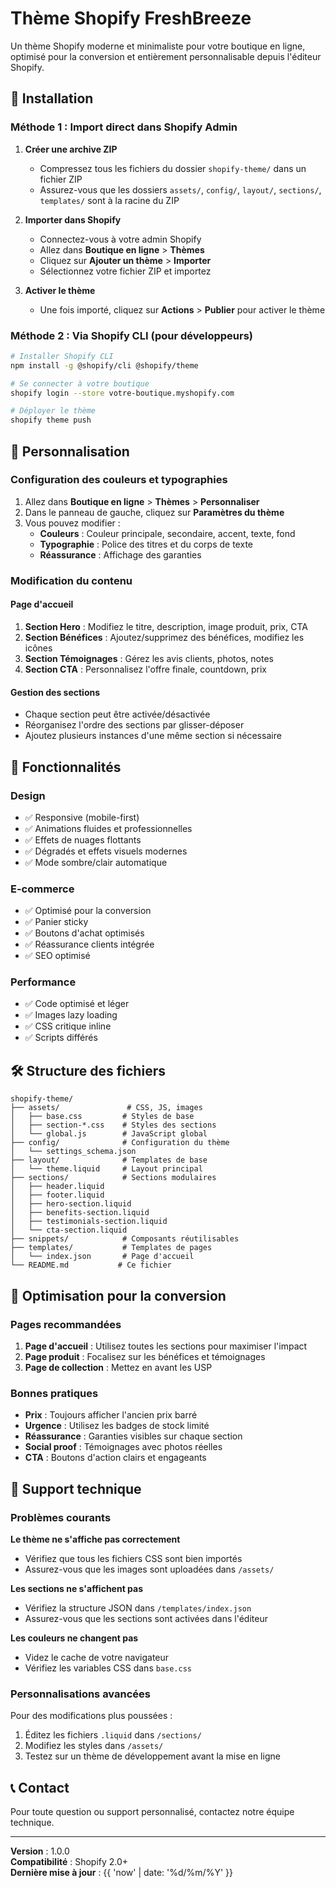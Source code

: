 # Thème Shopify FreshBreeze

Un thème Shopify moderne et minimaliste pour votre boutique en ligne, optimisé pour la conversion et entièrement personnalisable depuis l'éditeur Shopify.

## 🚀 Installation

### Méthode 1 : Import direct dans Shopify Admin

1. **Créer une archive ZIP**
   - Compressez tous les fichiers du dossier `shopify-theme/` dans un fichier ZIP
   - Assurez-vous que les dossiers `assets/`, `config/`, `layout/`, `sections/`, `templates/` sont à la racine du ZIP

2. **Importer dans Shopify**
   - Connectez-vous à votre admin Shopify
   - Allez dans **Boutique en ligne** > **Thèmes**
   - Cliquez sur **Ajouter un thème** > **Importer**
   - Sélectionnez votre fichier ZIP et importez

3. **Activer le thème**
   - Une fois importé, cliquez sur **Actions** > **Publier** pour activer le thème

### Méthode 2 : Via Shopify CLI (pour développeurs)

```bash
# Installer Shopify CLI
npm install -g @shopify/cli @shopify/theme

# Se connecter à votre boutique
shopify login --store votre-boutique.myshopify.com

# Déployer le thème
shopify theme push
```

## 🎨 Personnalisation

### Configuration des couleurs et typographies

1. Allez dans **Boutique en ligne** > **Thèmes** > **Personnaliser**
2. Dans le panneau de gauche, cliquez sur **Paramètres du thème**
3. Vous pouvez modifier :
   - **Couleurs** : Couleur principale, secondaire, accent, texte, fond
   - **Typographie** : Police des titres et du corps de texte
   - **Réassurance** : Affichage des garanties

### Modification du contenu

#### Page d'accueil
1. **Section Hero** : Modifiez le titre, description, image produit, prix, CTA
2. **Section Bénéfices** : Ajoutez/supprimez des bénéfices, modifiez les icônes
3. **Section Témoignages** : Gérez les avis clients, photos, notes
4. **Section CTA** : Personnalisez l'offre finale, countdown, prix

#### Gestion des sections
- Chaque section peut être activée/désactivée
- Réorganisez l'ordre des sections par glisser-déposer
- Ajoutez plusieurs instances d'une même section si nécessaire

## 📱 Fonctionnalités

### Design
- ✅ Responsive (mobile-first)
- ✅ Animations fluides et professionnelles
- ✅ Effets de nuages flottants
- ✅ Dégradés et effets visuels modernes
- ✅ Mode sombre/clair automatique

### E-commerce
- ✅ Optimisé pour la conversion
- ✅ Panier sticky
- ✅ Boutons d'achat optimisés
- ✅ Réassurance clients intégrée
- ✅ SEO optimisé

### Performance
- ✅ Code optimisé et léger
- ✅ Images lazy loading
- ✅ CSS critique inline
- ✅ Scripts différés

## 🛠️ Structure des fichiers

```
shopify-theme/
├── assets/               # CSS, JS, images
│   ├── base.css         # Styles de base
│   ├── section-*.css    # Styles des sections
│   └── global.js        # JavaScript global
├── config/              # Configuration du thème
│   └── settings_schema.json
├── layout/              # Templates de base
│   └── theme.liquid     # Layout principal
├── sections/            # Sections modulaires
│   ├── header.liquid
│   ├── footer.liquid
│   ├── hero-section.liquid
│   ├── benefits-section.liquid
│   ├── testimonials-section.liquid
│   └── cta-section.liquid
├── snippets/            # Composants réutilisables
├── templates/           # Templates de pages
│   └── index.json       # Page d'accueil
└── README.md           # Ce fichier
```

## 🎯 Optimisation pour la conversion

### Pages recommandées
1. **Page d'accueil** : Utilisez toutes les sections pour maximiser l'impact
2. **Page produit** : Focalisez sur les bénéfices et témoignages
3. **Page de collection** : Mettez en avant les USP

### Bonnes pratiques
- **Prix** : Toujours afficher l'ancien prix barré
- **Urgence** : Utilisez les badges de stock limité
- **Réassurance** : Garanties visibles sur chaque section
- **Social proof** : Témoignages avec photos réelles
- **CTA** : Boutons d'action clairs et engageants

## 🔧 Support technique

### Problèmes courants

**Le thème ne s'affiche pas correctement**
- Vérifiez que tous les fichiers CSS sont bien importés
- Assurez-vous que les images sont uploadées dans `/assets/`

**Les sections ne s'affichent pas**
- Vérifiez la structure JSON dans `/templates/index.json`
- Assurez-vous que les sections sont activées dans l'éditeur

**Les couleurs ne changent pas**
- Videz le cache de votre navigateur
- Vérifiez les variables CSS dans `base.css`

### Personnalisations avancées

Pour des modifications plus poussées :
1. Éditez les fichiers `.liquid` dans `/sections/`
2. Modifiez les styles dans `/assets/`
3. Testez sur un thème de développement avant la mise en ligne

## 📞 Contact

Pour toute question ou support personnalisé, contactez notre équipe technique.

---

**Version** : 1.0.0  
**Compatibilité** : Shopify 2.0+  
**Dernière mise à jour** : {{ 'now' | date: '%d/%m/%Y' }}